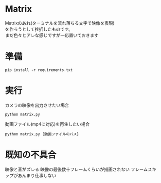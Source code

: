 # Matrix
Matrixのあれ(ターミナルを流れ落ちる文字で映像を表現)<br>
を作ろうとして挫折したものです。<br>
まだ色々とアレな感じですが一応置いておきます
# 準備
```
pip install -r requirements.txt
```
# 実行
カメラの映像を出力させたい場合
```
python matrix.py
```
動画ファイル(mp4に対応)を再生したい場合
```
python matrix.py {動画ファイルのパス}
```
# 既知の不具合
映像と音がズレる
映像の最後数十フレームくらいが描画されない
フレームスキップがあんまり仕事しない
